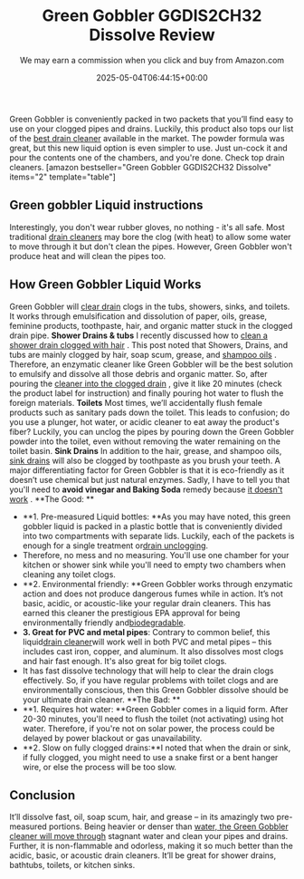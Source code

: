 ﻿---
author: We may earn a commission when you click and buy from Amazon.com
layout: post
title: Green Gobbler GGDIS2CH32 Dissolve Review
date: '2025-05-04T06:44:15+00:00'
categories:
- Drains
- Product Reviews
tags: []
slug: /green-gobbler-ggdis2ch32-dissolve-review/
lastmod: 2025-05-07T12:21:27+03:00
---

Green Gobbler is conveniently packed in two packets that you’ll find easy to use on your clogged pipes and drains. Luckily, this product also tops our list of the
[best drain cleaner](https://pestpolicy.com/best-drain-cleaner//)
available in the market.
The powder formula was great, but this new liquid option is even simpler to use. Just un-cock it and pour the contents one of the chambers, and you're done. Check top drain cleaners.
[amazon bestseller="Green Gobbler GGDIS2CH32 Dissolve" items="2" template="table"]
## Green gobbler Liquid instructions
Interestingly, you don't wear rubber gloves, no nothing - it's all safe. Most traditional
[drain cleaners](https://pestpolicy.com/thrift-drain-cleaner-review/)
may bore the clog (with heat) to allow some water to move through it but don't clean the pipes. However, Green Gobbler won't produce heat and will clean the pipes too.
## How Green Gobbler Liquid Works
Green Gobbler will
[clear drain](https://pestpolicy.com/sink-not-draining-but-pipes-clear/)
clogs in the tubs, showers, sinks, and toilets. It works through emulsification and dissolution of paper, oils, grease, feminine products, toothpaste, hair, and organic matter stuck in the clogged drain pipe.
**Shower Drains & tubs**
I recently discussed how to
[clean a shower drain clogged with hair](https://pestpolicy.com/how-to-unclog-a-shower-drain-full-of-hair/)
. This post noted that Showers, Drains, and tubs are mainly clogged by hair, soap scum, grease, and
[shampoo oils](https://pestpolicy.com/best-flea-shampoo-for-dogs/)
. Therefore, an enzymatic cleaner like Green Gobbler will be the best solution to emulsify and dissolve all those debris and organic matter.
So, after pouring the
[cleaner into the clogged drain](https://pestpolicy.com/is-drain-cleaner-an-acid-or-base/)
, give it like 20 minutes (check the product label for instruction) and finally pouring hot water to flush the foreign materials.
**Toilets**
Most times, we’ll accidentally flush female products such as sanitary pads down the toilet. This leads to confusion; do you use a plunger, hot water, or acidic cleaner to eat away the product's fiber? Luckily, you can unclog the pipes by pouring down the Green Gobbler powder into the toilet, even without removing the water remaining on the toilet basin.
**Sink Drains**
In addition to the hair, grease, and shampoo oils,
[sink drains](https://pestpolicy.com/how-to-use-a-plunger/)
will also be clogged by toothpaste as you brush your teeth. A major differentiating factor for Green Gobbler is that it is eco-friendly as it doesn’t use chemical but just natural enzymes. Sadly, I have to tell you that you'll need to
**avoid vinegar and Baking Soda**
remedy because
[it doesn't work](https://pestpolicy.com/dont-use-vinegar-and-baking-soda-to-clean-clogged-drains/)
.
**The Good: **
- **1. Pre-measured Liquid bottles: **As you may have noted, this green gobbler liquid is packed in a plastic bottle that is conveniently divided into two compartments with separate lids. Luckily, each of the packets is enough for a single treatment or[drain unclogging](https://pestpolicy.com/how-drain-cleaners-work/).
- Therefore, no mess and no measuring. You'll use one chamber for your kitchen or shower sink while you'll need to empty two chambers when cleaning any toilet clogs.
- **2. Environmental friendly: **Green Gobbler works through enzymatic action and does not produce dangerous fumes while in action. It’s not basic, acidic, or acoustic-like your regular drain cleaners. This has earned this cleaner the prestigious EPA approval for being environmentally friendly and[biodegradable](https://en.wikipedia.org/wiki/Biodegradation).
- **3. Great for PVC and metal pipes**: Contrary to common belief, this liquid[drain cleaner](https://pestpolicy.com/xionlab-safer-drain-opener-review/)will work well in both PVC and metal pipes – this includes cast iron, copper, and aluminum. It also dissolves most clogs and hair fast enough. It's also great for big toilet clogs.
- It has fast dissolve technology that will help to clear the drain clogs effectively. So, if you have regular problems with toilet clogs and are environmentally conscious, then this Green Gobbler dissolve should be your ultimate drain cleaner.
**The Bad: **
- **1. Requires hot water: **Green Gobbler comes in a liquid form. After 20-30 minutes, you'll need to flush the toilet (not activating) using hot water. Therefore, if you're not on solar power, the process could be delayed by power blackout or gas unavailability.
- **2. Slow on fully clogged drains:**I noted that when the drain or sink, if fully clogged, you might need to use a snake first or a bent hanger wire, or else the process will be too slow.
## Conclusion
It’ll dissolve fast, oil, soap scum, hair, and grease – in its amazingly two pre-measured portions. Being heavier or denser than
[water, the Green Gobbler cleaner will move through](https://pestpolicy.com/how-to-unclog-a-bathtub-drain-with-standing-water/)
stagnant water and clean your pipes and drains.
Further, it is non-flammable and odorless, making it so much better than the acidic, basic, or acoustic drain cleaners. It’ll be great for shower drains, bathtubs, toilets, or kitchen sinks.